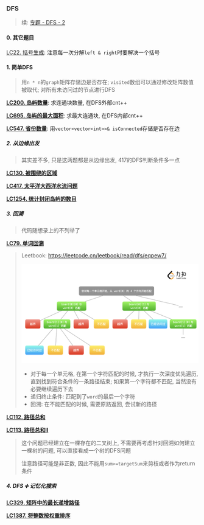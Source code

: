 ### DFS

> 续: [专题 - DFS - 2](/markdown/%E4%B8%93%E9%A2%98%20-%20DFS%20-%202.md)


#### 0. 其它题目

[LC22. 括号生成](/workspace/22.%E6%8B%AC%E5%8F%B7%E7%94%9F%E6%88%90.cpp): 注意每一次分解`left & right`时要解决一个括号

#### 1. 简单DFS
> 用`n * n`的`graph`矩阵存储边是否存在; `visited`数组可以通过修改矩阵数值被取代; 对所有未访问过的节点进行DFS

**[LC200. 岛屿数量](/workspace/200.%E5%B2%9B%E5%B1%BF%E6%95%B0%E9%87%8F.cpp)**: 求连通块数量, 在DFS外部cnt++

**[LC695. 岛屿的最大面积](/workspace/695.%E5%B2%9B%E5%B1%BF%E7%9A%84%E6%9C%80%E5%A4%A7%E9%9D%A2%E7%A7%AF.cpp)**: 求最大连通块, 在DFS内部cnt++

**[LC547. 省份数量](/workspace/547.%E7%9C%81%E4%BB%BD%E6%95%B0%E9%87%8F.cpp)**: 用`vector<vector<int>>& isConnected`存储是否存在边


##### 2. 从边缘出发
> 其实差不多, 只是这两题都是从边缘出发, 417的DFS判断条件多一点

**[LC130. 被围绕的区域](/markdown/LC130.%20%E8%A2%AB%E5%9B%B4%E7%BB%95%E7%9A%84%E5%8C%BA%E5%9F%9F.md)**

**[LC417. 太平洋大西洋水流问题](/workspace/417.%E5%A4%AA%E5%B9%B3%E6%B4%8B%E5%A4%A7%E8%A5%BF%E6%B4%8B%E6%B0%B4%E6%B5%81%E9%97%AE%E9%A2%98.cpp)**

**[LC1254. 统计封闭岛屿的数目](/workspace/1254.%E7%BB%9F%E8%AE%A1%E5%B0%81%E9%97%AD%E5%B2%9B%E5%B1%BF%E7%9A%84%E6%95%B0%E7%9B%AE.cpp)**


##### 3. 回溯

> 代码随想录上的不列举了

**[LC79. 单词回溯](/markdown/LC79.%20%E5%8D%95%E8%AF%8D%E6%90%9C%E7%B4%A2.md)**
> Leetbook: https://leetcode.cn/leetbook/read/dfs/eqpew7/
> 
> ![LC79](/appendix/LC79.png)
>
> - 对于每一个单元格, 在第一个字符匹配的时候, 才执行一次深度优先遍历, 直到找到符合条件的一条路径结束; 如果第一个字符都不匹配, 当然没有必要继续遍历下去
> - 递归终止条件: 匹配到了`word`的最后一个字符
> - 回溯: 在不能匹配的时候, 需要原路返回, 尝试新的路径


**[LC112. 路径总和](/workspace/112.%E8%B7%AF%E5%BE%84%E6%80%BB%E5%92%8C.cpp)**

**[LC113. 路径总和Ⅱ](/workspace/113.%E8%B7%AF%E5%BE%84%E6%80%BB%E5%92%8C-ii.cpp)**

> 这个问题已经建立在一棵存在的二叉树上, 不需要再考虑针对回溯如何建立一棵树的问题, 可以直接看成一个树的DFS问题
> 
> 注意路径可能是非正数, 因此不能用`sum>=targetSum`来剪枝或者作为return条件


##### 4. DFS ➕ 记忆化搜索

**[LC329. 矩阵中的最长递增路径](/workspace/329.%E7%9F%A9%E9%98%B5%E4%B8%AD%E7%9A%84%E6%9C%80%E9%95%BF%E9%80%92%E5%A2%9E%E8%B7%AF%E5%BE%84.cpp)**

**[LC1387. 将整数按权重排序](/workspace/1387.%E5%B0%86%E6%95%B4%E6%95%B0%E6%8C%89%E6%9D%83%E9%87%8D%E6%8E%92%E5%BA%8F.cpp)**